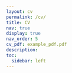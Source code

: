 ```yaml
---
layout: cv
permalink: /cv/
title: CV
nav: true
display: true
nav_order: 5
cv_pdf: example_pdf.pdf
description: 
toc:
  sidebar: left
---
```

